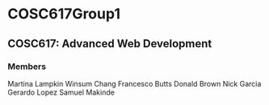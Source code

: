 # COSC617Group1
## COSC617: Advanced Web Development

### Members
Martina Lampkin
Winsum Chang
Francesco Butts
Donald Brown
Nick Garcia
Gerardo Lopez
Samuel Makinde
